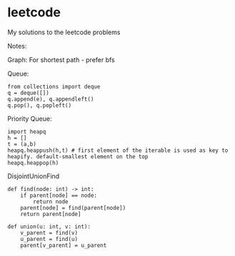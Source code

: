 # leetcode
My solutions to the leetcode problems


Notes:

Graph: 
For shortest path - prefer bfs

Queue:
```
from collections import deque
q = deque([])
q.append(e), q.appendleft()
q.pop(), q.popleft()
```

Priority Queue:
```
import heapq
h = []
t = (a,b)
heapq.heappush(h,t) # first element of the iterable is used as key to heapify. default-smallest element on the top
heapq.heappop(h)
```

DisjointUnionFind
```
def find(node: int) -> int:
	if parent[node] == node:
  		return node
	parent[node] = find(parent[node])            
	return parent[node]

def union(u: int, v: int):
	v_parent = find(v)
	u_parent = find(u)
	parent[v_parent] = u_parent
```
